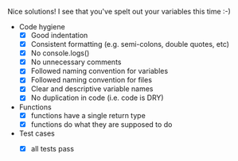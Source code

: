 Nice solutions! I see that you've spelt out your variables this time :-) 

- Code hygiene
	- [x] Good indentation
	- [x] Consistent formatting (e.g. semi-colons, double quotes, etc)
	- [x] No console.logs()
	- [x] No unnecessary comments
	- [x] Followed naming convention for variables
	- [x] Followed naming convention for files
	- [x] Clear and descriptive variable names
	- [x] No duplication in code (i.e. code is DRY)

- Functions
	- [x] functions have a single return type
	- [x] functions do what they are supposed to do

- Test cases
	- [x] all tests pass
	